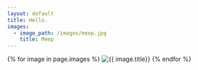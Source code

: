 ```yaml
---
layout: default
title: Hello.
images:
  - image_path: /images/meep.jpg
    title: Meep
---
```

{% for image in page.images %}
  <img src="{{ image.image_path }}" alt="{{ image.title}}"/>
{% endfor %}
